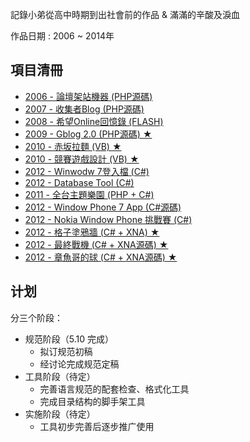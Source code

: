 記錄小弟從高中時期到出社會前的作品 & 滿滿的辛酸及淚血

作品日期 : 2006 ~ 2014年      


## 項目清冊  

* [2006 - 論壇架站機器  (PHP源碼)](./MyProject/Flash_http/)
* [2007 - 收集者Blog  (PHP源碼)](./MyProject/Blog/)
* [2008 - 希望Online回憶錄  (FLASH)](./MyProject/Flash/)
* [2009 - Gblog 2.0  (PHP源碼) ★](./MyProject/Gblog/)
* [2010 - 赤坂拉麵  (VB) ★](./MyProject/noodles/)
* [2010 - 競賽遊戲設計  (VB) ★](./MyProject/CarGame/)
* [2012 - Winwodw 7登入檔  (C#)](./MyProject/WindowRegiter/)
* [2012 - Database Tool  (C#)](./MyProject/DatabaseTool/)
* [2011 - 全台主題樂園  (PHP + C#)](./MyProject/Park/)
* [2012 - Window Phone 7 App  (C#源碼)](./MyProject/WindowPhone7app/)
* [2012 - Nokia Window Phone 挑戰賽  (C#)](./MyProject/NokiaWindowPhone/)
* [2012 - 格子塗鴉牆  (C# + XNA) ★](./MyProject/wall/)
* [2012 - 最終戰機  (C# + XNA源碼) ★](./MyProject/hero/)
* [2012 - 章魚哥的球  (C# + XNA源碼) ★](./MyProject/bobo/)




## 计划

分三个阶段：

* 规范阶段（5.10 完成）
    * 拟订规范初稿
    * 经讨论完成规范定稿
* 工具阶段（待定）
    * 完善语言规范的配套检查、格式化工具
    * 完成目录结构的脚手架工具
* 实施阶段（待定）
    * 工具初步完善后逐步推广使用

